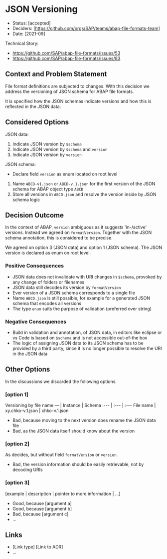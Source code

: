 # JSON Versioning

* Status: [accepted] <!-- optional -->
* Deciders: [https://github.com/orgs/SAP/teams/abap-file-formats-team] <!-- optional -->
* Date: [2021-09] <!-- optional -->

Technical Story:
* https://github.com/SAP/abap-file-formats/issues/53
* https://github.com/SAP/abap-file-formats/issues/83

## Context and Problem Statement

File format definitions are subjected to changes.
With this decision we address the versioning of JSON schema for ABAP file formats.

It is specified how the JSON schemas indicate versions and how this is reflected in the JSON data.



## Considered Options
JSON data:
1. Indicate JSON version by `$schema`
1. Indicate JSON version by `$schema` and `version`
1. Indicate JSON version by `version`

JSON schema:
* Declare field `version` as enum located on root level
1. Name `ABCD-v1.json` or `ABCD-v.1.json` for the first version of the JSON schema for ABAP object type `ABCD`
2. Store all versions in `ABCD.json` and resolve the version inside by JSON schema logic


## Decision Outcome

In the context of ABAP, `version` ambiguous as it suggests 'in-/active' versions.
Instead we agreed on `formatVersion`.
Together with the JSON schema annotation, this is considered to be precise.

We agreed on option 3 (JSON data) and option 1 (JSON schema).
The JSON version is declared as enum on root level.


### Positive Consequences <!-- optional -->

* JSON data does not invalidate with URI changes in `$schema`, provoked by any change of folders or filenames
* JSON data still decodes its version by `formatVersion`
* Ever version of a JSON schema corresponds to a single file
* Name `ABCD.json` is still possible, for example for a generated JSON schema that encodes all versions
* The type `enum` suits the purpose of validation (preferred over string)

### Negative Consequences <!-- optional -->

* Build in validation and annotation, of JSON data, in editors like eclipse or vs Code is based on `$schema` and is not accessible out-of-the box
* The logic of assigning JSON data to its JSON schema has to be provided by a third party, since it is no longer possible to resolve the URI in the JSON data


## Other Options
In the discussions we discarded the following options.

### [option 1]

Versioning by file name
— | Instance | Schema
:--- | :--- | :---
File name | xy.chko-v.1.json | chko-v.1.json

* Bad, because moving to the next version does rename the JSON data file
* Bad, as the JSON data itself should know about the version

### [option 2]

As decides, but without field `formatVersion` or `version`.

* Bad, the version information should be easily retrievable, not by decoding URIs


### [option 3]

[example | description | pointer to more information | …] <!-- optional -->

* Good, because [argument a]
* Good, because [argument b]
* Bad, because [argument c]
* … <!-- numbers of pros and cons can vary -->

## Links <!-- optional -->

* [Link type] [Link to ADR] <!-- example: Refined by [ADR-0005](0005-example.md) -->
* … <!-- numbers of links can vary -->
